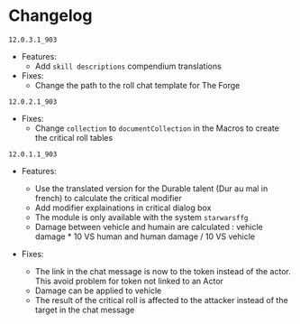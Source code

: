 # Changelog

`12.0.3.1_903`

* Features:
  * Add `skill descriptions` compendium translations
* Fixes:
  * Change the path to the roll chat template for The Forge

`12.0.2.1_903`

* Fixes:
  * Change `collection` to `documentCollection` in the Macros to create the critical roll tables

`12.0.1.1_903`

* Features:
  * Use the translated version for the Durable talent (Dur au mal in french) to calculate the critical modifier
  * Add modifier explainations in critical dialog box
  * The module is only available with the system `starwarsffg`
  * Damage between vehicle and humain are calculated : vehicle damage * 10 VS human and human damage / 10 VS vehicle

* Fixes:
  * The link in the chat message is now to the token instead of the actor. This avoid problem for token not linked to an Actor
  * Damage can be applied to vehicle
  * The result of the critical roll is affected to the attacker instead of the target in the chat message
